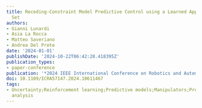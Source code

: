 ```yaml
---
title: Receding-Constraint Model Predictive Control using a Learned Approximate Control-Invariant
  Set
authors:
- Gianni Lunardi
- Asia La Rocca
- Matteo Saveriano
- Andrea Del Prete
date: '2024-01-01'
publishDate: '2024-10-22T06:42:28.418395Z'
publication_types:
- paper-conference
publication: '*2024 IEEE International Conference on Robotics and Automation (ICRA)*'
doi: 10.1109/ICRA57147.2024.10611467
tags:
- Uncertainty;Reinforcement learning;Predictive models;Manipulators;Prediction algorithms;Safety;Task
  analysis
---
```

